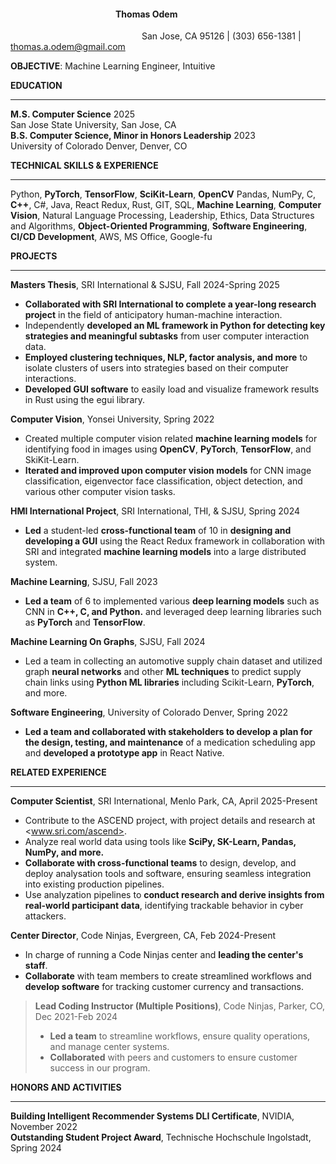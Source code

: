 ####  &emsp;&emsp;&emsp;&emsp;&emsp;&emsp;&emsp;&emsp;&emsp;&emsp;&emsp;&emsp;**Thomas Odem**

&emsp;&emsp;&emsp;&emsp;&emsp;&emsp;&emsp;&emsp;&emsp;&emsp;&emsp;&emsp;&emsp;&emsp;&emsp;San Jose, CA 95126 | (303) 656-1381 | thomas.a.odem@gmail.com

**OBJECTIVE**: Machine Learning Engineer, Intuitive

**EDUCATION**  

---
**M.S. Computer Science** 2025  
San Jose State University, San Jose, CA   
**B.S. Computer Science, Minor in Honors Leadership** 2023  
University of Colorado Denver, Denver, CO


**TECHNICAL SKILLS & EXPERIENCE**

---
Python, **PyTorch**, **TensorFlow**, **SciKit-Learn**, **OpenCV** Pandas, NumPy, C, **C++**, C#, Java, React Redux, Rust, GIT, SQL, **Machine Learning**, **Computer Vision**, Natural Language Processing, Leadership, Ethics, Data Structures and Algorithms, **Object-Oriented Programming**, **Software Engineering**, **CI/CD Development**, AWS, MS Office, Google-fu


**PROJECTS**

---
**Masters Thesis**, SRI International & SJSU, Fall 2024-Spring 2025
* **Collaborated with SRI International to complete a year-long research project** in the field of anticipatory human-machine interaction.
* Independently **developed an ML framework in Python for detecting key strategies and meaningful subtasks** from user computer interaction data.
* **Employed clustering techniques, NLP, factor analysis, and more** to isolate clusters of users into strategies based on their computer interactions.
* **Developed GUI software** to easily load and visualize framework results in Rust using the egui library.

**Computer Vision**, Yonsei University, Spring 2022
* Created multiple computer vision related **machine learning models** for identifying food in images using **OpenCV**, **PyTorch**, **TensorFlow**, and SkiKit-Learn.
* **Iterated and improved upon computer vision models** for CNN image classification, eigenvector face classification, object detection, and various other computer vision tasks.

**HMI International Project**, SRI International, THI, & SJSU, Spring 2024
* **Led** a student-led **cross-functional team** of 10 in **designing and developing a GUI** using the React Redux framework in collaboration with SRI and integrated **machine learning models** into a large distributed system.

**Machine Learning**, SJSU, Fall 2023
* **Led a team** of 6 to implemented various **deep learning models** such as CNN in **C++, C, and Python.** and leveraged deep learning libraries such as **PyTorch** and **TensorFlow**.

**Machine Learning On Graphs**, SJSU, Fall 2024
* Led a team in collecting an automotive supply chain dataset and utilized graph **neural networks** and other **ML techniques** to predict supply chain links using **Python ML libraries** including Scikit-Learn, **PyTorch**, and more.

**Software Engineering**, University of Colorado Denver, Spring 2022
* **Led a team and collaborated with stakeholders to develop a plan for the design, testing, and maintenance** of a medication scheduling app and **developed a prototype app** in React Native.

**RELATED EXPERIENCE**

---
**Computer Scientist**, SRI International, Menlo Park, CA, April 2025-Present
* Contribute to the ASCEND project, with project details and research at <www.sri.com/ascend>.
* Analyze real world data using tools like **SciPy, SK-Learn, Pandas, NumPy, and more.**
* **Collaborate with cross-functional teams** to design, develop, and deploy analysation tools and software, ensuring seamless integration into existing production pipelines.
* Use analyzation pipelines to **conduct research and derive insights from real-world participant data**, identifying trackable behavior in cyber attackers.

**Center Director**, Code Ninjas, Evergreen, CA, Feb 2024-Present
* In charge of running a Code Ninjas center and **leading the center's staff**.
* **Collaborate** with team members to create streamlined workflows and **develop software** for tracking customer currency and transactions.


> **Lead Coding Instructor (Multiple Positions)**, Code Ninjas, Parker, CO, Dec 2021-Feb 2024
> * **Led a team** to streamline workflows, ensure quality operations, and manage center systems.
> * **Collaborated** with peers and customers to ensure customer success in our program.
    

**HONORS AND ACTIVITIES**

---
**Building Intelligent Recommender Systems DLI Certificate**, NVIDIA, November 2022  
**Outstanding Student Project Award**, Technische Hochschule Ingolstadt, Spring 2024
